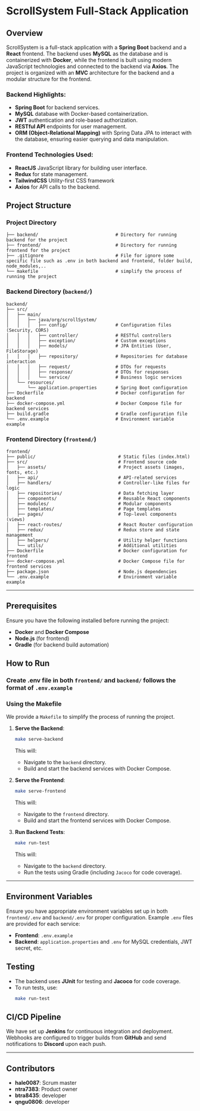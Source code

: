 
# ScrollSystem Full-Stack Application

## Overview

ScrollSystem is a full-stack application with a **Spring Boot** backend and a **React** frontend. The backend uses **MySQL** as the database and is containerized with **Docker**, while the frontend is built using modern JavaScript technologies and connected to the backend via **Axios**. The project is organized with an **MVC** architecture for the backend and a modular structure for the frontend.

### Backend Highlights:
- **Spring Boot** for backend services.
- **MySQL** database with Docker-based containerization.
- **JWT** authentication and role-based authorization.
- **RESTful API** endpoints for user management.
- **ORM (Object-Relational Mapping)** with Spring Data JPA to interact with the database, ensuring easier querying and data manipulation.


### Frontend Technologies Used:
- **ReactJS** JavaScript library for building user interface.
- **Redux** for state management.
- **TailwindCSS** Utility-first CSS framework
- **Axios** for API calls to the backend.


## Project Structure
### Project Directory
```
├── backend/                             # Directory for running backend for the project
├── frontend/                            # Directory for running frontend for the project
├── .gitignore                           # File for ignore some specific file such as .env in both backend and frontend, folder build, node_modules,..
└── makefile                             # simplify the process of running the project
```

### Backend Directory (`backend/`)

```
backend/
├── src/
│   ├── main/
│   │   ├── java/org/scrollSystem/
│   │   │   ├── config/                  # Configuration files (Security, CORS)
│   │   │   ├── controller/              # RESTful controllers
│   │   │   ├── exception/               # Custom exceptions
│   │   │   ├── models/                  # JPA Entities (User, FileStorage)
│   │   │   ├── repository/              # Repositories for database interaction
│   │   │   ├── request/                 # DTOs for requests
│   │   │   ├── response/                # DTOs for responses
│   │   │   └── service/                 # Business logic services
│   └── resources/
│       └── application.properties       # Spring Boot configuration
├── Dockerfile                           # Docker configuration for backend
├── docker-compose.yml                   # Docker Compose file for backend services
├── build.gradle                         # Gradle configuration file
└── .env.example                         # Environment variable example
```

### Frontend Directory (`frontend/`)

```
frontend/
├── public/                               # Static files (index.html)
├── src/                                  # Frontend source code
│   ├── assets/                           # Project assets (images, fonts, etc.)
│   ├── api/                              # API-related services
│   ├── handlers/                         # Controller-like files for logic
│   ├── repositories/                     # Data fetching layer
│   ├── components/                       # Reusable React components
│   ├── modules/                          # Modular components
│   ├── templates/                        # Page templates
│   ├── pages/                            # Top-level components (views)
│   ├── react-routes/                     # React Router configuration
│   ├── redux/                            # Redux store and state management
│   ├── helpers/                          # Utility helper functions
│   └── utils/                            # Additional utilities
├── Dockerfile                            # Docker configuration for frontend
├── docker-compose.yml                    # Docker Compose file for frontend services
├── package.json                          # Node.js dependencies
└── .env.example                          # Environment variable example
```

---

## Prerequisites

Ensure you have the following installed before running the project:
- **Docker** and **Docker Compose**
- **Node.js** (for frontend)
- **Gradle** (for backend build automation)

## How to Run
### Create .env file in both `frontend/` and `backend/` follows the format of `.env.example`
### Using the Makefile

We provide a `Makefile` to simplify the process of running the project.

1. **Serve the Backend**:
   ```bash
   make serve-backend
   ```
   This will:
   - Navigate to the `backend` directory.
   - Build and start the backend services with Docker Compose.

2. **Serve the Frontend**:
   ```bash
   make serve-frontend
   ```
   This will:
   - Navigate to the `frontend` directory.
   - Build and start the frontend services with Docker Compose.

3. **Run Backend Tests**:
   ```bash
   make run-test
   ```
   This will:
   - Navigate to the `backend` directory.
   - Run the tests using Gradle (including `Jacoco` for code coverage).

---

## Environment Variables

Ensure you have appropriate environment variables set up in both `frontend/.env` and `backend/.env` for proper configuration. Example `.env` files are provided for each service:

- **Frontend**: `.env.example`
- **Backend**: `application.properties` and `.env` for MySQL credentials, JWT secret, etc.


## Testing

- The backend uses **JUnit** for testing and **Jacoco** for code coverage.
- To run tests, use:
  ```bash
  make run-test
  ```

## CI/CD Pipeline

We have set up **Jenkins** for continuous integration and deployment. Webhooks are configured to trigger builds from **GitHub** and send notifications to **Discord** upon each push.

---

## Contributors
- **hale0087**: Scrum master
- **ntra7383**: Product owner
- **btra8435**: developer
- **qngu0806**: developer
